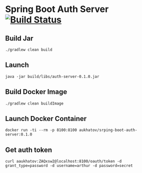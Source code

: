 # Spring Boot Auth Server [![Build Status](https://travis-ci.org/aukhatov/spring-boot-auth.svg?branch=master)](https://travis-ci.org/aukhatov/spring-boot-auth)
## Build Jar

```shell
./gradlew clean build
```

## Launch

```shell
java -jar build/libs/auth-server-0.1.0.jar
```

## Build Docker Image

```shell
./gradlew clean buildImage
```

## Launch Docker Container

```shell
docker run -ti --rm -p 8100:8100 aukhatov/srping-boot-auth-server:0.1.0
```

## Get auth token
```shell
curl aaukhatov:ZAQxsw2@localhost:8100/oauth/token -d grant_type=password -d username=arthur -d password=secret
```
